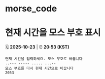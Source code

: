 # morse_code
# 현재 시간을 모스 부호 표시
<!-- MORSE_TIME_START -->
🗓️ **2025-10-23** | ⏰ **20:53 (KST)**

```
현재 시간을 입력하세요. 모스 부호로 바꿉니다
..--- ----- ..... ...--
모스 부호를 다시 현재 시간으로 바꿉니다
2053
```
<!-- MORSE_TIME_END -->
